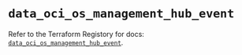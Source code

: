 # `data_oci_os_management_hub_event`

Refer to the Terraform Registory for docs: [`data_oci_os_management_hub_event`](https://registry.terraform.io/providers/oracle/oci/6.18.0/docs/data-sources/os_management_hub_event).
